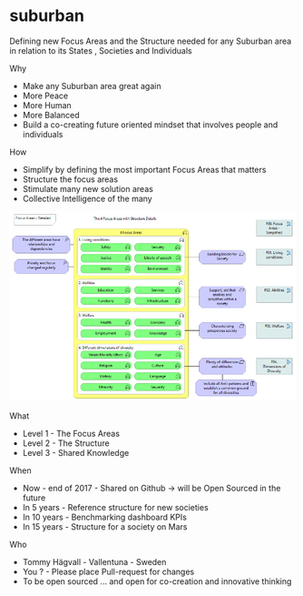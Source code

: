 # suburban

Defining new Focus Areas and the Structure needed for any Suburban area in relation to its States , Societies and Individuals

Why
- Make any Suburban area great again
- More Peace
- More Human
- More Balanced
- Build a co-creating future oriented mindset that involves people and individuals

How 
- Simplify by defining the most important Focus Areas that matters
- Structure the focus areas
- Stimulate many new solution areas
- Collective Intelligence of the many


![Image of Suburban Focus Areas](https://github.com/se37301/suburban/blob/master/Docs/PNGs/F001.%20Focus%20Areas%20-%20Detailed.png)

What
- Level 1 - The Focus Areas
- Level 2 - The Structure
- Level 3 - Shared Knowledge


When
- Now - end of 2017 - Shared on Github -> will be Open Sourced in the future
- In 5 years -  Reference structure for new societies
- In 10 years - Benchmarking dashboard KPIs
- In 15 years - Structure for a society on Mars


Who
- Tommy Hägvall - Vallentuna - Sweden
- You ? - Please place Pull-request for changes 
- To be open sourced ... and open for co-creation and innovative thinking
